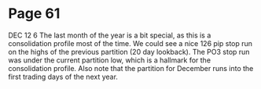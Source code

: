 # Page 61

DEC
12 6
The last month of the year is a bit special, as this is a
consolidation profile most of the time.
We could see a nice 126 pip stop run on the highs of the
previous partition (20 day lookback).
The PO3 stop run was under the current partition low,
which is a hallmark for the consolidation profile.
Also note that the partition for December runs into the first
trading days of the next year.